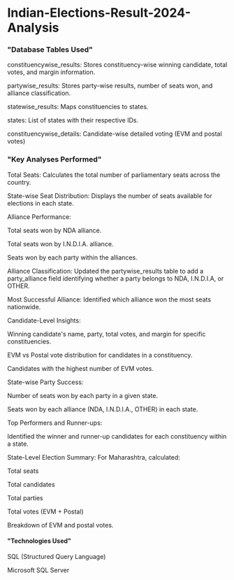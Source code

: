 # Indian-Elections-Result-2024-Analysis

### "Database Tables Used" ###
constituencywise_results: Stores constituency-wise winning candidate, total votes, and margin information.

partywise_results: Stores party-wise results, number of seats won, and alliance classification.

statewise_results: Maps constituencies to states.

states: List of states with their respective IDs.

constituencywise_details: Candidate-wise detailed voting (EVM and postal votes)

 ### "Key Analyses Performed" ###
Total Seats:
Calculates the total number of parliamentary seats across the country.

State-wise Seat Distribution:
Displays the number of seats available for elections in each state.

Alliance Performance:

Total seats won by NDA alliance.

Total seats won by I.N.D.I.A. alliance.

Seats won by each party within the alliances.

Alliance Classification:
Updated the partywise_results table to add a party_alliance field identifying whether a party belongs to NDA, I.N.D.I.A, or OTHER.

Most Successful Alliance:
Identified which alliance won the most seats nationwide.

Candidate-Level Insights:

Winning candidate's name, party, total votes, and margin for specific constituencies.

EVM vs Postal vote distribution for candidates in a constituency.

Candidates with the highest number of EVM votes.

State-wise Party Success:

Number of seats won by each party in a given state.

Seats won by each alliance (NDA, I.N.D.I.A., OTHER) in each state.

Top Performers and Runner-ups:

Identified the winner and runner-up candidates for each constituency within a state.

State-Level Election Summary: For Maharashtra, calculated:

Total seats

Total candidates

Total parties

Total votes (EVM + Postal)

Breakdown of EVM and postal votes.

#### "Technologies Used" ####
SQL (Structured Query Language)

Microsoft SQL Server
